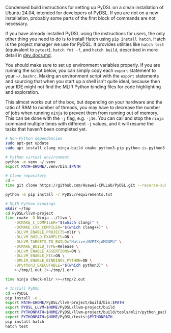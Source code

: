 Condensed build instructions for setting up PyDSL on a clean installation of
Ubuntu 24.04, intended for developers of PyDSL.
If you are not on a new installation, probably some parts of the first block
of commands are not necessary.

If you have already installed PyDSL using the instructions for users, the only
other thing you need to do is to install Hatch using `pip install hatch`.
Hatch is the project manager we use for PyDSL.
It provides utilities like `hatch test` (equivalent to `pytest`),
`hatch fmt -f`, and `hatch build`, described in more detail in
[dev_docs.md](/dev/dev_docs.md).

You should make sure to set up environment variables properly.
If you are running the script below, you can simply copy each `export`
statement to your `~/.bashrc`.
Making an environment script with the `export` statements and sourcing that
when you start up a shell isn't quite ideal, because then your IDE might not
find the MLIR Python binding files for code highlighting and exploration.

This almost works out of the box, but depending on your hardware and the ratio
of RAM to number of threads, you may have to decrease the number of jobs when
running `ninja` to prevent them from running out of memory.
This can be done with the `-j` flag, e.g. `-j16`.
You can call and stop the `ninja` command multiple times with different `-j`
values, and it will resume the tasks that haven't been completed yet.

```sh
# Non-Python dependencies
sudo apt-get update
sudo apt install clang ninja-build cmake python3-pip python-is-python3 python3.12-venv

# Python virtual environment
python -m venv ~/.venv
export PATH=$HOME/.venv/bin:$PATH

# Clone repository
cd ~
time git clone https://github.com/Huawei-CPLLab/PyDSL.git --recurse-submodules --shallow-submodules

python -m pip install -r PyDSL/requirements.txt

# MLIR Python bindings
mkdir ~/tmp
cd PyDSL/llvm-project
time cmake -G Ninja ../llvm \
    -DCMAKE_C_COMPILER="$(which clang)" \
    -DCMAKE_CXX_COMPILER="$(which clang++)" \
    -DLLVM_ENABLE_PROJECTS=mlir \
    -DLLVM_BUILD_EXAMPLES=ON \
    -DLLVM_TARGETS_TO_BUILD="Native;NVPTX;AMDGPU" \
    -DCMAKE_BUILD_TYPE=Release \
    -DLLVM_ENABLE_ASSERTIONS=ON \
    -DLLVM_ENABLE_PIC=ON \
    -DMLIR_ENABLE_BINDINGS_PYTHON=ON \
    -DPython3_EXECUTABLE="$(which python3)" \
    >~/tmp/1.out 2>~/tmp/1.err

time ninja check-mlir >>~/tmp/2.out

# Install PyDSL
cd ~/PyDSL
pip install -e .
export PATH=$HOME/PyDSL/llvm-project/build/bin:$PATH
export PYDSL_LLVM=$HOME/PyDSL/llvm-project/build
export PYTHONPATH=$HOME/PyDSL/llvm-project/build/tools/mlir/python_packages/mlir_core:$PYTHONPATH
export PYTHONPATH=$HOME/PyDSL/tests:$PYTHONPATH
pip install hatch
hatch test
```

